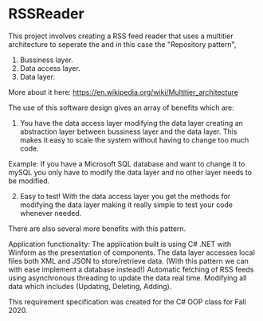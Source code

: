# RSSReader
This project involves creating a RSS feed reader that uses a multitier architecture to seperate the and in this case the "Repository pattern",
1. Bussiness layer.
2. Data access layer.
3. Data layer.

More about it here: https://en.wikipedia.org/wiki/Multitier_architecture

The use of this software design gives an array of benefits which are:
1. You have the data access layer modifying the data layer creating an abstraction layer between bussiness layer and the data layer. This makes it easy to scale the system 
without having to change too much code. 

Example: If you have a Microsoft SQL database and want to change it to mySQL you only have to modify the data layer and no other layer needs to be modified.

2. Easy to test! With the data access layer you get the methods for modifying the data layer making it really simple to test your code whenever needed.

There are also several more benefits with this pattern.

Application functionality:
The application built is using C# .NET with Winform as the presentation of components.
The data layer accesses local files both XML and JSON to store/retrieve data. (With this pattern we can with ease implement a database instead!)
Automatic fetching of RSS feeds using asynchronous threading to update the data real time.
Modifying all data which includes (Updating, Deleting, Adding).

This requirement specification was created for the C# OOP class for Fall 2020.

